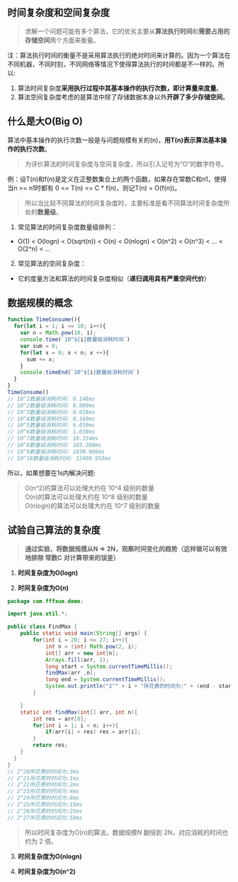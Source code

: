 ## 时间复杂度和空间复杂度
>求解一个问题可能有多个算法，它的优劣主要从**算法执行时间**和**需要占用的存储空间**两个方面来衡量。

注：算法执行时间的衡量不是采用算法执行的绝对时间来计算的。因为一个算法在不同机器，不同时刻，不同网络等情况下使得算法执行的时间都是不一样的。所以:  
1. 算法时间复杂度**采用执行过程中其基本操作的执行次数，即计算量来度量**。
2. 算法空间复杂度考虑的是算法中除了存储数据本身以外**开辟了多少存储空间**。

## 什么是大O(Big O)
算法中基本操作的执行次数一般是与问题规模有关的(n)，**用T(n)表示算法基本操作的执行次数**。
>为评价算法的时间复杂度与空间复杂度，所以引入记号为“O”的数字符号。

例：设T(n)和f(n)是定义在正整数集合上的两个函数，如果存在常数C和n1，使得当n >= n1时都有 0 <= T(n) <= C * f(n)，则记T(n) = O(f(n))。
> 所以当比较不同算法的时间复杂度时，主要标准是看不同算法时间复杂度所处的**数量级**。

1. 常见算法的时间复杂度数量级排列：  
* O(1) < O(logn) < O(sqrt(n)) < O(n) < O(nlogn) < O(n^2) < O(n^3) < ... < O(2^n) < ...

2.  常见算法的空间复杂度：
* 它的度量方法和算法的时间复杂度相似（**递归调用具有严重空间代价**）

## 数据规模的概念
``` js
function TimeConsume(){
  for(let i = 1; i <= 10; i++){
    var n = Math.pow(10, i);
    console.time(`10^${i}数量级消耗时间`)
    var sum = 0;
    for(let x = 0; x < n; x ++){
      sum += x;
    }
    console.timeEnd(`10^${i}数量级消耗时间`)
  }
}
TimeConsume()
// 10^1数量级消耗时间: 0.148ms
// 10^2数量级消耗时间: 0.009ms
// 10^3数量级消耗时间: 0.018ms
// 10^4数量级消耗时间: 0.169ms
// 10^5数量级消耗时间: 6.019ms
// 10^6数量级消耗时间: 1.038ms
// 10^7数量级消耗时间: 10.334ms
// 10^8数量级消耗时间: 103.280ms
// 10^9数量级消耗时间: 1030.906ms
// 10^10数量级消耗时间: 12490.953ms 
```
所以，如果想要在1s内解决问题:
> O(n^2)的算法可以处理大约在 10^4 级别的数量  
> O(n)的算法可以处理大约在 10^8 级别的数量  
> O(nlogn)的算法可以处理大约在 10^7 级别的数量

## 试验自己算法的复杂度
> **通过实验，将数据规模从N => 2N，观察时间变化的趋势（这样做可以有效地排除 常数C 对计算带来的误差）**

1. **时间复杂度为O(logn)**

2. **时间复杂度为O(n)**
``` java
package com.fffxue.demo;

import java.util.*;

public class FindMax {
    public static void main(String[] args) {
        for(int i = 20; i <= 27; i++){
            int n = (int) Math.pow(2, i);
            int[] arr = new int[n];
            Arrays.fill(arr, 1);
            long start = System.currentTimeMillis();
            findMax(arr ,n);
            long end = System.currentTimeMillis();
            System.out.println("2^" + i + "所花费的时间为:" + (end - start) + "ms");
        }

    }
    static int findMax(int[] arr, int n){
        int res = arr[0];
        for(int i = 1; i < n; i++){
            if(arr[i] > res) res = arr[i];
        }
        return res;
    }
  }
}
// 2^20所花费的时间为:3ms
// 2^21所花费的时间为:1ms
// 2^22所花费的时间为:2ms
// 2^23所花费的时间为:4ms
// 2^24所花费的时间为:8ms
// 2^25所花费的时间为:15ms
// 2^26所花费的时间为:25ms
// 2^27所花费的时间为:50ms
```
> 所以时间复杂度为O(n)的算法，数据规模N 翻倍到 2N，对应消耗的时间也约为 2 倍。


3. **时间复杂度为O(nlogn)**

4. **时间复杂度为O(n^2)**